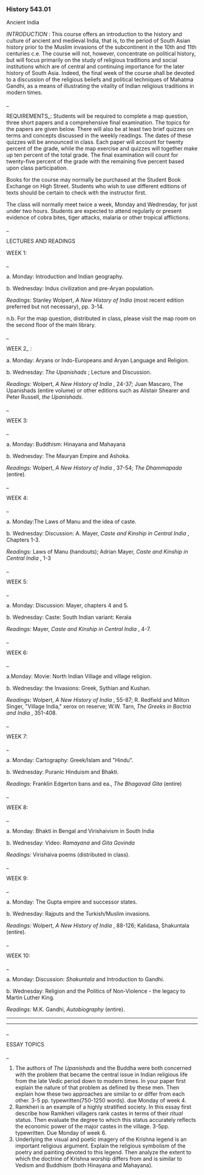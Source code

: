 ### History 543.01  
Ancient India



_INTRODUCTION_ : This course offers an introduction to the history and culture
of ancient and medieval India, that is, to the period of South Asian history
prior to the Muslim invasions of the subcontinent in the 10th and 11th
centuries c.e. The course will not, however, concentrate on political history,
but will focus primarily on the study of religious traditions and social
institutions which are of central and continuing importance for the later
history of South Asia. Indeed, the final week of the course shall be devoted
to a discussion of the religious beliefs and political techniques of Mahatma
Gandhi, as a means of illustrating the vitality of Indian religious traditions
in modern times.

_

REQUIREMENTS_: Students will be required to complete a map question, three
short papers and a comprehensive final examination. The topics for the papers
are given below. There will also be at least two brief quizzes on terms and
concepts discussed in the weekly readings. The dates of these quizzes will be
announced in class. Each paper will account for twenty percent of the grade,
while the map exercise and quizzes will together make up ten percent of the
total grade. The final examination will count for twenty-five percent of the
grade with the remaining five percent based upon class participation.

Books for the course may normally be purchased at the Student Book Exchange on
High Street. Students who wish to use different editions of texts should be
certain to check with the instructor first.

The class will normally meet twice a week, Monday and Wednesday, for just
under two hours. Students are expected to attend regularly or present evidence
of cobra bites, tiger attacks, malaria or other tropical afflictions.



_

LECTURES AND READINGS

WEEK 1:

_

a. Monday: Introduction and Indian geography.

b. Wednesday: Indus civilization and pre-Aryan population.

_Readings:_ Stanley Wolpert, _A New History of India_ (most recent edition
preferred but not necessary), pp. 3-14.

n.b. For the map question, distributed in class, please visit the map room on
the second floor of the main library.

_

WEEK 2_ :

a. Monday: Aryans or Indo-Europeans and Aryan Language and Religion.

b. Wednesday: _The Upanishads_ ; Lecture and Discussion.

_Readings:_ Wolpert, _A New History of India_ , 24-37; Juan Mascaro, The
Upanishads (entire volume) or other editions such as Alistair Shearer and
Peter Russell, _the Upanishads_.

_

WEEK 3:

_

a. Monday: Buddhism: Hinayana and Mahayana

b. Wednesday: The Mauryan Empire and Ashoka.

_Readings:_ Wolpert, _A New History of India_ , 37-54; _The Dhammapada_
(entire).

_

WEEK 4:

_

a. Monday:The Laws of Manu and the idea of caste.

b. Wednesday: Discussion: A. Mayer, _Caste and Kinship in Central India_ ,
Chapters 1-3.

_Readings:_ Laws of Manu (handouts); Adrian Mayer, _Caste and Kinship in
Central India_ , 1-3

_

WEEK 5:

_

a. Monday: Discussion: Mayer, chapters 4 and 5.

b. Wednesday: Caste: South Indian variant: Kerala

_Readings:_ Mayer, _Caste and Kinship in Central India_ , 4-7.

_

WEEK 6:

_

a.Monday: Movie: North Indian Village and village religion.

b. Wednesday: the Invasions: Greek, Sythian and Kushan.

_Readings:_ Wolpert, _A New History of India_ , 55-87; R. Redfield and Milton
Singer, "Village India," xerox on reserve; W.W. Tarn, _The Greeks in Bactria
and India_ , 351-408.

_

WEEK 7:

_

a. Monday: Cartography: Greek/Islam and "Hindu".

b. Wednesday: Puranic Hinduism and Bhakti.

_Readings:_ Franklin Edgerton bans and ea., _The Bhagavad Gita_ (entire)

_

WEEK 8:

_

a. Monday: Bhakti in Bengal and Virishaivism in South India

b. Wednesday: Video: _Ramayana_ and _Gita Govinda_

_Readings:_ Virishaiva poems (distributed in class).

_

WEEK 9:

_

a. Monday: The Gupta empire and successor states.

b. Wednesday: Rajputs and the Turkish/Muslim invasions.

_Readings:_ Wolpert, _A New History of India_ , 88-126; Kalidasa, Shakuntala
(entire).

_

WEEK 10:

_

a. Monday: Discussion: _Shakuntala_ and Introduction to Gandhi.

b. Wednesday: Religion and the Politics of Non-Violence - the legacy to Martin
Luther King.

_Readings:_ M.K. Gandhi, _Autobiography_ (entire).

* * *

* * *

_

ESSAY TOPICS

_

  1. The authors of _The Upanishads_ and the Buddha were both concerned with the problem that became the central issue in Indian religious life from the late Vedic period down to modern times. In your paper first explain the nature of that problem as defined by these men. Then explain how these two approaches are similar to or differ from each other. 3-5 pp. typewritten(750-1250 words). due Monday of week 4. 
  2. Ramkheri is an example of a highly stratified society. In this essay first describe how Ramkheri villagers rank castes in terms of their _ritual_ status. Then evaluate the degree to which this status accurately reflects the economic power of the major castes in the village. 3-5pp. typewritten. Due Monday of week 6. 
  3. Underlying the visual and poetic imagery of the Krishna legend is an important religious argument. Explain the religious symbolism of the poetry and painting devoted to this legend. Then analyze the extent to which the doctrine of Krishna worship differs from and is similar to Vedism and Buddhism (both Hinayana and Mahayana). 

